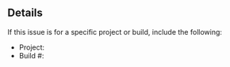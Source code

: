 ## Details

If this issue is for a specific project or build, include the following:

* Project: 
* Build #: 
